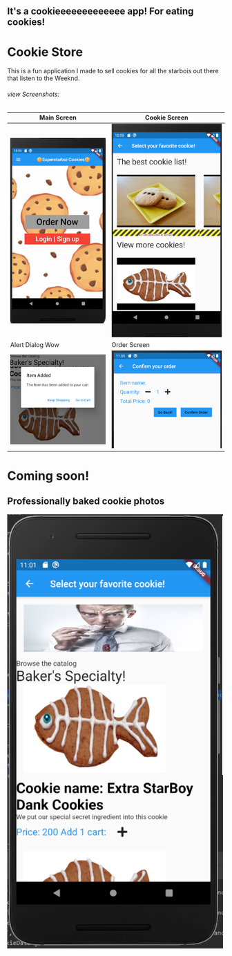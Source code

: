 ## It's a cookieeeeeeeeeeeee app! For eating cookies!
# Cookie Store
This is a fun application I made to sell cookies for all the starbois out there that listen to the Weeknd.

###### view Screenshots:



Main Screen| Cookie Screen
------------ | -------------
<img src="https://raw.githubusercontent.com/antran1111/NinjaCV/master/images/cookie/main%20screen.PNG" width="300"> | <img src="https://raw.githubusercontent.com/antran1111/NinjaCV/master/images/cookie/item%20screen.PNG" width="300">
Alert Dialog Wow| Order Screen
<img src="https://github.com/antran1111/NinjaCV/blob/master/images/cookie/itemscreen%20-%20alert%20dialog.PNG" width="300"> | <img src="https://raw.githubusercontent.com/antran1111/NinjaCV/master/images/cookie/confirm%20order%20screen.PNG" width="350">



# Coming soon!
## Professionally baked cookie photos
<img src="https://raw.githubusercontent.com/antran1111/NinjaCV/master/images/cookie/cookie%20list.PNG" width="500">

